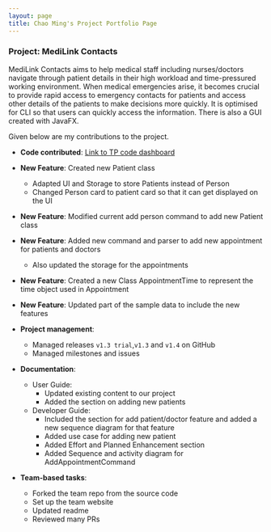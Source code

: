 ```yaml
---
layout: page
title: Chao Ming's Project Portfolio Page
---
```


### Project: MediLink Contacts

MediLink Contacts aims to help medical staff including nurses/doctors navigate through patient details in
their high workload and time-pressured working environment. When medical emergencies arise, it becomes crucial to
provide rapid access to emergency contacts for patients and access other details of the patients to make decisions more
quickly. It is optimised for CLI so that users can quickly access the information. There is also a GUI created with
JavaFX.

Given below are my contributions to the project.

* **Code contributed**:
  [Link to TP code dashboard](https://nus-cs2103-ay2324s1.github.io/tp-dashboard/?search=cmhuang777&breakdown=false&sort=groupTitle%20dsc&sortWithin=title&since=2023-09-22&timeframe=commit&mergegroup=&groupSelect=groupByRepos&tabOpen=true&tabType=authorship&tabAuthor=cmHuang777&tabRepo=AY2324S1-CS2103T-T09-3%2Ftp%5Bmaster%5D&authorshipIsMergeGroup=false&authorshipFileTypes=&authorshipIsBinaryFileTypeChecked=false&authorshipIsIgnoredFilesChecked=false)

* **New Feature**: Created new Patient class
  * Adapted UI and Storage to store Patients instead of Person
  * Changed Person card to patient card so that it can get displayed on the UI

* **New Feature**: Modified current add person command to add new Patient class
* **New Feature**: Added new command and parser to add new appointment for patients and doctors
  * Also updated the storage for the appointments
* **New Feature**: Created a new Class AppointmentTime to represent the time object used in Appointment
* **New Feature**: Updated part of the sample data to include the new features

* **Project management**:
    * Managed releases `v1.3 trial`,`v1.3` and `v1.4` on GitHub
    * Managed milestones and issues

* **Documentation**:
    * User Guide:
      * Updated existing content to our project
      * Added the section on adding new patients
    * Developer Guide:
      * Included the section for add patient/doctor feature and added a new sequence diagram for that feature
      * Added use case for adding new patient
      * Added Effort and Planned Enhancement section
      * Added Sequence and activity diagram for AddAppointmentCommand

* **Team-based tasks**:
    * Forked the team repo from the source code
    * Set up the team website
    * Updated readme
    * Reviewed many PRs



